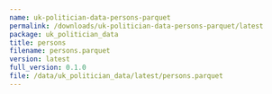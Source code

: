 ```yaml
---
name: uk-politician-data-persons-parquet
permalink: /downloads/uk-politician-data-persons-parquet/latest
package: uk_politician_data
title: persons
filename: persons.parquet
version: latest
full_version: 0.1.0
file: /data/uk_politician_data/latest/persons.parquet
---
```


